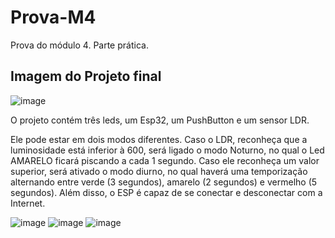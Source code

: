 # Prova-M4
Prova do módulo 4. Parte prática.

## Imagem do Projeto final
![image](https://github.com/user-attachments/assets/095491bd-d562-4428-8074-91fc20b8e462)

O projeto contém três leds, um Esp32, um PushButton e um sensor LDR. 

Ele pode estar em dois modos diferentes. Caso o LDR, reconheça que a luminosidade está inferior à 600, será ligado o modo Noturno, no qual o Led AMARELO ficará piscando a cada 1 segundo. Caso ele reconheça um valor superior, será ativado o modo diurno, no qual haverá uma temporização alternando entre verde (3 segundos), amarelo (2 segundos) e vermelho (5 segundos). Além disso, o ESP é capaz de se conectar e desconectar com a Internet.

![image](https://github.com/user-attachments/assets/b1d63a1b-f90a-4d29-9872-2d36d96413e3)
![image](https://github.com/user-attachments/assets/482072f2-3451-4358-bc76-b834b07506ae)
![image](https://github.com/user-attachments/assets/3542c733-141d-4631-ae84-c01dd0e67db3)
